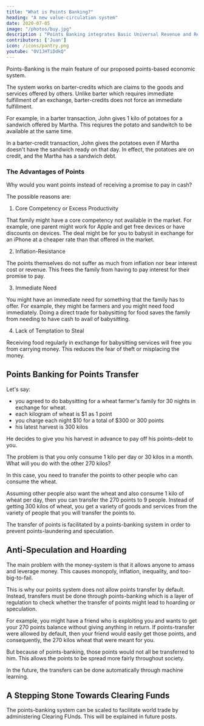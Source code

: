 ```yaml
---
title: "What is Points Banking?"
heading: "A new value-circulation system"
date: 2020-07-05
image: "/photos/buy.jpg"
description : "Points Banking integrates Basic Universal Revenue and Resource Credits to create a new value circulation system"
contributors: ['Juan']
icon: /icons/pantry.png
youtube: "OV1JHTiDdkQ"
---
```



Points-Banking is the main feature of our proposed points-based economic system. 

The system works on barter-credits which are claims to the goods and services offered by others. Unlike barter which requires immediate fulfillment of an exchange, barter-credits does not force an immediate fulfillment.

For example, in a barter transaction, John gives 1 kilo of potatoes for a sandwich offered by Martha. This reqiures the potato and sandwitch to be available at the same time.   

In a barter-credit transaction, John gives the potatoes even if Martha doesn't have the sandwich ready on that day. In effect, the potatoes are on credit, and the Martha has a sandwich debt.


<!-- In previous posts, we explained two moneyless subsystems for a financial or monetary crisis:

- Basic  Revenue (BUR) for creating basic value as food
- Resource Credits (RC) for keeping companies afloat and avoiding bankruptcy

Both BUR and RC have a common denominator which is their values are pegged to rice so that BUR is in ultimately in grams of rice just as RC is in kilos of rice or wheat. 

Rice or wheat is the base because we all need eat grains to survive*. 

> In countries that have no grains, such as Greenland, the system can use fish through an exchange-rate conversion system


## Combining BUR and RC as Points banking

We then unify both system as Points Banking wherein a kilo of rice is 1 point, as an implementation of our [Effort Theory of Value](/articles/pantrynomics/the-effort-theory-of-value) derived entirely from Adam Smith's Wealth of Nations Book 1 Chapter 5. 


{{< youtube OV1JHTiDdkQ >}}

#

Since BUR is for basics, it can be implemented by the following:
- the private sector as their office pantries,
- NGOS as a community pantry, and
- local governments as their town pantry (i.e. the government has the resources that everyone needs)

The key difference between points and currency is that the points are not tradeable with everyone, and therefore not legal tender. Instead, they are tradeable only to the people that a person likes.

Let's say you babysit as part-time work. 

In a money-system, you would offer your services to a family who would then pay you in currency. You could then exchange this currency with anyone for goods and services. They would never decline it since it's legal tender. 

Before you receive that currency, it passes through the bank. 

This is extremely convenient for all parties. However, such a system requires the family to have money in the first place. They might not have that money during a financial crisis or recession. 

This is where the points system comes in. 

It will let the family will pay you in points {{< c v="green" >}}which you can only exchange back for the goods and services offered by that family{{< /c >}}.  -->


### The Advantages of Points

Why would you want points instead of receiving a promise to pay in cash?

The possible reasons are:

1. Core Competency or Excess Productivity

That family might have a core competency not available in the market. For example, one parent might work for Apple and get free devices or have discounts on devices. The deal might be for you to babysit in exchange for an iPhone at a cheaper rate than that offered in the market. 

2. Inflation-Resistance

The points themselves do not suffer as much from inflation nor bear interest cost or revenue. This frees the family from having to pay interest for their promise to pay. 

3. Immediate Need

You might have an immediate need for something that the family has to offer. For example, they might be farmers and you might need food immediately. Doing a direct trade for babysitting for food saves the family from needing to have cash to avail of babysitting. 

4. Lack of Temptation to Steal

Receiving food regularly in exchange for babysitting services will free you from carrying money. This reduces the fear of theft or misplacing the money.

<!--  This makes this system much cheaper than the financial system
- The points represent something subjective, such as an iPhone or babysitting. There less temptation to steal the points. If someone steals my points for the iPhone, then the family can merely report it at their leisure. This is different from the financial system where frauds must be reported immediately before the thieves spend the stolen money
- The family might not have money in the first place, but have goods to offer. Without the points system, the babysitter job opening would not happen. Having the points system thus allows employment opportunities where there were none.   -->


## Points Banking for Points Transfer

Let's say:
- you agreed to do babysitting for a wheat farmer's family for 30 nights in exchange for wheat.
- each kilogram of wheat is $1 as 1 point
- you charge each night $10 for a total of $300 or 300 points
- his latest harvest is 300 kilos

He decides to give you his harvest in advance to pay off his points-debt to you. 

The problem is that you only consume 1 kilo per day or 30 kilos in a month. What will you do with the other 270 kilos?

In this case, you need to transfer the points to other people who can consume the wheat. 

Assuming other people also want the wheat and also consume 1 kilo of wheat per day, then you can transfer the 270 points to 9 people. Instead of getting 300 kilos of wheat, you get a variety of goods and services from the variety of people that you will transfer the points to.  

The transfer of points is facilitated by a points-banking system in order to prevent points-laundering and speculation. 


## Anti-Speculation and Hoarding

The main problem with the money-system is that it allows anyone to amass and leverage money. This causes monopoly, inflation, inequality, and too-big-to-fail. 

This is why our points system does not allow points transfer by default. Instead, transfers must be done through points-banking which is a  layer of regulation to check whether the transfer of points might lead to hoarding or speculation.

For example, you might have a friend who is exploiting you and wants to get your 270 points balance without giving anything in return. If points-transfer were allowed by default, then your friend would easily get those points, and consequently, the 270 kilos wheat that were meant for you. 

But because of points-banking, those points would not all be transferred to him. This allows the points to be spread more fairly throughout society. 

In the future, the transfers can be done automatically through machine learning.


## A Stepping Stone Towards Clearing Funds

The points-banking system can be scaled to facilitate world trade by administering Clearing FUnds. This will be explained in future posts. 

